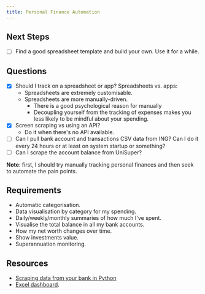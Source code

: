 ```yaml
---
title: Personal Finance Automation
---
```

## Next Steps
- [ ] Find a good spreadsheet template and build your own. Use it for a while.

## Questions
- [x] Should I track on a spreadsheet or app?
    Spreadsheets vs. apps:
    - Spreadsheets are extremely customisable.
    - Spreadsheets are more manually-driven. 
        - There is a good psychological reason for manually 
        - Decoupling yourself from the tracking of expenses makes you less likely to be mindful about your spending.
- [x] Screen scraping vs using an API?
    - Do it when there's no API available.
- [ ] Can I pull bank account and transactions CSV data from ING? Can I do it every 24 hours or at least on system startup or something?
- [ ] Can I scrape the account balance from UniSuper?

**Note**: first, I should try manually tracking personal finances and then seek to automate the pain points.

## Requirements
- Automatic categorisation.
- Data visualisation by category for my spending.
- Daily/weekly/monthly summaries of how much I've spent.
- Visualise the total balance in all my bank accounts.
- How my net worth changes over time.
- Show investments value.
- Superannuation monitoring.

## Resources
- [Scraping data from your bank in Python](https://www.neilgrogan.com/bank-tx-py/)
- [Excel dashboard](https://www.youtube.com/watch?v=MRtHNqafufg&ab_channel=MyOnlineTrainingHub).
